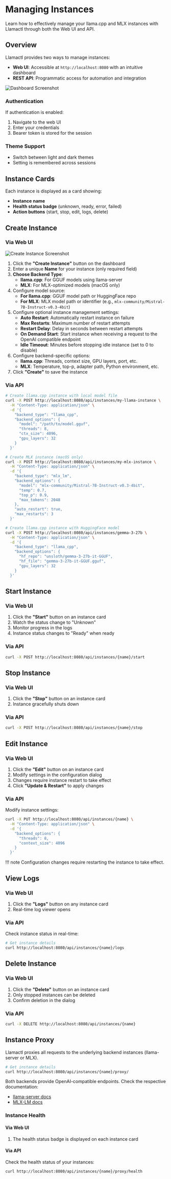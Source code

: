 # Managing Instances

Learn how to effectively manage your llama.cpp and MLX instances with Llamactl through both the Web UI and API.

## Overview

Llamactl provides two ways to manage instances:

- **Web UI**: Accessible at `http://localhost:8080` with an intuitive dashboard
- **REST API**: Programmatic access for automation and integration

![Dashboard Screenshot](../images/dashboard.png)

### Authentication

If authentication is enabled:
1. Navigate to the web UI
2. Enter your credentials
3. Bearer token is stored for the session

### Theme Support

- Switch between light and dark themes
- Setting is remembered across sessions

## Instance Cards

Each instance is displayed as a card showing:

- **Instance name**
- **Health status badge** (unknown, ready, error, failed)
- **Action buttons** (start, stop, edit, logs, delete)

## Create Instance

### Via Web UI

![Create Instance Screenshot](../images/create_instance.png)

1. Click the **"Create Instance"** button on the dashboard
2. Enter a unique **Name** for your instance (only required field)
3. **Choose Backend Type**:
    - **llama.cpp**: For GGUF models using llama-server
    - **MLX**: For MLX-optimized models (macOS only)
4. Configure model source:
    - **For llama.cpp**: GGUF model path or HuggingFace repo
    - **For MLX**: MLX model path or identifier (e.g., `mlx-community/Mistral-7B-Instruct-v0.3-4bit`)
5. Configure optional instance management settings:
    - **Auto Restart**: Automatically restart instance on failure
    - **Max Restarts**: Maximum number of restart attempts
    - **Restart Delay**: Delay in seconds between restart attempts
    - **On Demand Start**: Start instance when receiving a request to the OpenAI compatible endpoint
    - **Idle Timeout**: Minutes before stopping idle instance (set to 0 to disable)
6. Configure backend-specific options:
    - **llama.cpp**: Threads, context size, GPU layers, port, etc.
    - **MLX**: Temperature, top-p, adapter path, Python environment, etc.
7. Click **"Create"** to save the instance  

### Via API

```bash
# Create llama.cpp instance with local model file
curl -X POST http://localhost:8080/api/instances/my-llama-instance \
  -H "Content-Type: application/json" \
  -d '{
    "backend_type": "llama_cpp",
    "backend_options": {
      "model": "/path/to/model.gguf",
      "threads": 8,
      "ctx_size": 4096,
      "gpu_layers": 32
    }
  }'

# Create MLX instance (macOS only)
curl -X POST http://localhost:8080/api/instances/my-mlx-instance \
  -H "Content-Type: application/json" \
  -d '{
    "backend_type": "mlx_lm",
    "backend_options": {
      "model": "mlx-community/Mistral-7B-Instruct-v0.3-4bit",
      "temp": 0.7,
      "top_p": 0.9,
      "max_tokens": 2048
    },
    "auto_restart": true,
    "max_restarts": 3
  }'

# Create llama.cpp instance with HuggingFace model
curl -X POST http://localhost:8080/api/instances/gemma-3-27b \
  -H "Content-Type: application/json" \
  -d '{
    "backend_type": "llama_cpp",
    "backend_options": {
      "hf_repo": "unsloth/gemma-3-27b-it-GGUF",
      "hf_file": "gemma-3-27b-it-GGUF.gguf",
      "gpu_layers": 32
    }
  }'
```

## Start Instance

### Via Web UI
1. Click the **"Start"** button on an instance card
2. Watch the status change to "Unknown"
3. Monitor progress in the logs
4. Instance status changes to "Ready" when ready

### Via API
```bash
curl -X POST http://localhost:8080/api/instances/{name}/start
```

## Stop Instance

### Via Web UI
1. Click the **"Stop"** button on an instance card
2. Instance gracefully shuts down

### Via API
```bash
curl -X POST http://localhost:8080/api/instances/{name}/stop
```

## Edit Instance

### Via Web UI
1. Click the **"Edit"** button on an instance card
2. Modify settings in the configuration dialog
3. Changes require instance restart to take effect
4. Click **"Update & Restart"** to apply changes

### Via API
Modify instance settings:

```bash
curl -X PUT http://localhost:8080/api/instances/{name} \
  -H "Content-Type: application/json" \
  -d '{
    "backend_options": {
      "threads": 8,
      "context_size": 4096
    }
  }'
```

!!! note
    Configuration changes require restarting the instance to take effect.


## View Logs

### Via Web UI

1. Click the **"Logs"** button on any instance card
2. Real-time log viewer opens

### Via API
Check instance status in real-time:

```bash
# Get instance details
curl http://localhost:8080/api/instances/{name}/logs
```

## Delete Instance

### Via Web UI
1. Click the **"Delete"** button on an instance card
2. Only stopped instances can be deleted
3. Confirm deletion in the dialog

### Via API
```bash
curl -X DELETE http://localhost:8080/api/instances/{name}
```

## Instance Proxy

Llamactl proxies all requests to the underlying backend instances (llama-server or MLX).

```bash
# Get instance details
curl http://localhost:8080/api/instances/{name}/proxy/
```

Both backends provide OpenAI-compatible endpoints. Check the respective documentation:
- [llama-server docs](https://github.com/ggml-org/llama.cpp/blob/master/tools/server/README.md)
- [MLX-LM docs](https://github.com/ml-explore/mlx-lm/blob/main/mlx_lm/SERVER.md)

### Instance Health

#### Via Web UI

1. The health status badge is displayed on each instance card

#### Via API

Check the health status of your instances:

```bash
curl http://localhost:8080/api/instances/{name}/proxy/health
```
